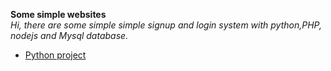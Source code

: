 **Some simple websites**  
*Hi, there are some simple simple signup and login system with python,PHP, nodejs and Mysql database.  <br/>*
   - [Python project](https://github.com/GiongfNef/Simple/tree/main/Python)


